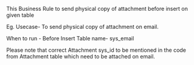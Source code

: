 This Business Rule to send physical copy of attachment before insert on given table

Eg. Usecase- To send physical copy of attachment on email.

When to run - Before Insert
Table name- sys_email

Please note that correct Attachment sys_id to be mentioned in the code from Attachment table which need to be attached on email.

